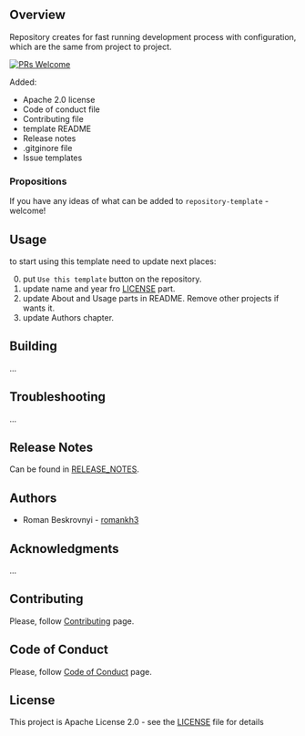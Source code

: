 ## Overview
Repository creates for fast running development process with configuration, which are the same from project to project.

[![PRs Welcome](https://img.shields.io/badge/PRs-welcome-brightgreen.svg)](https://github.com/romankh3/respository-template/pulls)

Added:
*   Apache 2.0 license
*   Code of conduct file
*   Contributing file
*   template README
*   Release notes
*   .gitginore file
*   Issue templates

### Propositions
If you have any ideas of what can be added to `repository-template` - welcome!

## Usage
to start using this template need to update next places:

0. put `Use this template` button on the repository.
1. update name and year fro [LICENSE](LICENSE) part.
2. update About and Usage parts in README. Remove other projects if wants it.
3. update Authors chapter.

## Building
...

## Troubleshooting
...

## Release Notes
Can be found in [RELEASE_NOTES](RELEASE_NOTES.md).

## Authors
* Roman Beskrovnyi - [romankh3](https://github.com/romankh3)

## Acknowledgments
...

## Contributing
Please, follow [Contributing](CONTRIBUTING.md) page.

## Code of Conduct
Please, follow [Code of Conduct](CODE_OF_CONDUCT.md) page.

## License
This project is Apache License 2.0 - see the [LICENSE](LICENSE) file for details
